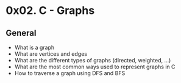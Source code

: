 # 0x02. C - Graphs

## General
 - What is a graph
 - What are vertices and edges
 - What are the different types of graphs (directed, weighted, …)
 - What are the most common ways used to represent graphs in C
 - How to traverse a graph using DFS and BFS

